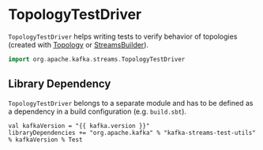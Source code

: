 # TopologyTestDriver

`TopologyTestDriver` helps writing tests to verify behavior of topologies (created with [Topology](Topology.md) or [StreamsBuilder](kstream/StreamsBuilder.md)).

```scala
import org.apache.kafka.streams.TopologyTestDriver
```

## <span id="build"><span id="library-dependency"> Library Dependency

`TopologyTestDriver` belongs to a separate module and has to be defined as a dependency in a build configuration (e.g. `build.sbt`).

```text
val kafkaVersion = "{{ kafka.version }}"
libraryDependencies += "org.apache.kafka" % "kafka-streams-test-utils" % kafkaVersion % Test
```
